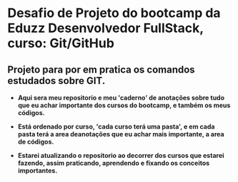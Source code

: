 # Desafio de Projeto do bootcamp da Eduzz Desenvolvedor FullStack, curso: Git/GitHub

## Projeto para por em pratica os comandos estudados sobre GIT.

- **Aqui sera meu repositorio e meu 'caderno' de anotações sobre tudo que eu achar importante dos cursos do bootcamp, e também os meus códigos.**

- **Está ordenado por curso, 'cada curso terá uma pasta', e em cada pasta terá a area deanotações que eu achar mais importante, a area de códigos.**

- **Estarei atualizando o repositorio ao decorrer dos cursos que estarei fazendo, assim praticando, aprendendo e fixando os conceitos importantes.**
 
